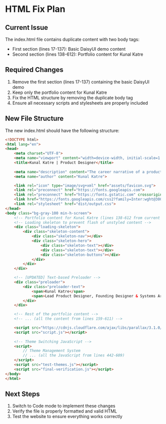 # HTML Fix Plan

## Current Issue
The index.html file contains duplicate content with two body tags:
- First section (lines 17-137): Basic DaisyUI demo content
- Second section (lines 138-612): Portfolio content for Kunal Katre

## Required Changes
1. Remove the first section (lines 17-137) containing the basic DaisyUI demo
2. Keep only the portfolio content for Kunal Katre
3. Fix the HTML structure by removing the duplicate body tag
4. Ensure all necessary scripts and stylesheets are properly included

## New File Structure
The new index.html should have the following structure:
```html
<!DOCTYPE html>
<html lang="en">
<head>
    <meta charset="UTF-8">
    <meta name="viewport" content="width=device-width, initial-scale=1.0">
    <title>Kunal Katre | Product Designer</title>
    
    <meta name="description" content="The career narrative of a product designer, evolving from Foundation to Builder to Platform Strategist.">
    <meta name="author" content="Kunal Katre">

    <link rel="icon" type="image/svg+xml" href="assets/favicon.svg">
    <link rel="preconnect" href="https://fonts.googleapis.com">
    <link rel="preconnect" href="https://fonts.gstatic.com" crossorigin>
    <link href="https://fonts.googleapis.com/css2?family=Inter:wght@300;400;500;700&family=Noto+Serif+JP:wght@600;700&display=swap" rel="stylesheet">
    <link rel="stylesheet" href="dist/output.css">
</head>
<body class="bg-gray-100 min-h-screen">
    <!-- Portfolio content for Kunal Katre (lines 138-612 from current file) -->
    <!-- Loading skeleton to prevent flash of unstyled content -->
    <div class="loading-skeleton">
        <div class="skeleton-content">
            <div class="skeleton-nav"></div>
            <div class="skeleton-hero">
                <div class="skeleton-text"></div>
                <div class="skeleton-text"></div>
                <div class="skeleton-buttons"></div>
            </div>
        </div>
    </div>

    <!-- [UPDATED] Text-based Preloader -->
    <div class="preloader">
        <div class="preloader-text">
            <span>Kunal Katre</span>
            <span>Lead Product Designer, Founding Designer & Systems Architect</span>
        </div>
    </div>

    <!-- Rest of the portfolio content -->
    <!-- ... (all the content from lines 159-611) -->

    <script src="https://cdnjs.cloudflare.com/ajax/libs/parallax/3.1.0/parallax.min.js"></script>
    <script src="script.js"></script>
    
    <!-- Theme Switching JavaScript -->
    <script>
        // Theme Management System
        // ... (all the JavaScript from lines 442-609)
    </script>
    <script src="test-themes.js"></script>
    <script src="final-verification.js"></script>
</body>
</html>
```

## Next Steps
1. Switch to Code mode to implement these changes
2. Verify the file is properly formatted and valid HTML
3. Test the website to ensure everything works correctly
